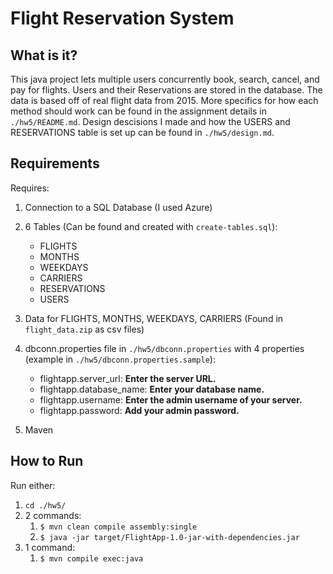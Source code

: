 # Flight Reservation System

## What is it?
This java project lets multiple users concurrently book, search, cancel, and pay for flights. Users and their Reservations are stored in the database. The data is based off of real flight data from 2015. More specifics for how each method should work can be found in the assignment details in `./hw5/README.md`. Design descisions I made and how the USERS and RESERVATIONS table is set up can be found in `./hw5/design.md`.

## Requirements

Requires:

1. Connection to a SQL Database (I used Azure)
2. 6 Tables (Can be found and created with `create-tables.sql`):
   
   * FLIGHTS
   * MONTHS
   * WEEKDAYS
   * CARRIERS
   * RESERVATIONS
   * USERS

3. Data for FLIGHTS, MONTHS, WEEKDAYS, CARRIERS (Found in `flight_data.zip` as csv files)
4. dbconn.properties file in `./hw5/dbconn.properties` with 4 properties (example in `./hw5/dbconn.properties.sample`):
    
    * flightapp.server_url: **Enter the server URL.**
    * flightapp.database_name: **Enter your database name.**
    * flightapp.username: **Enter the admin username of your server.**
    * flightapp.password: **Add your admin password.**

5. Maven

## How to Run

Run either:

1. `cd ./hw5/`
2. 2 commands:
   1. `$ mvn clean compile assembly:single`  
   2. `$ java -jar target/FlightApp-1.0-jar-with-dependencies.jar`
3. 1 command:
   1. `$ mvn compile exec:java`
